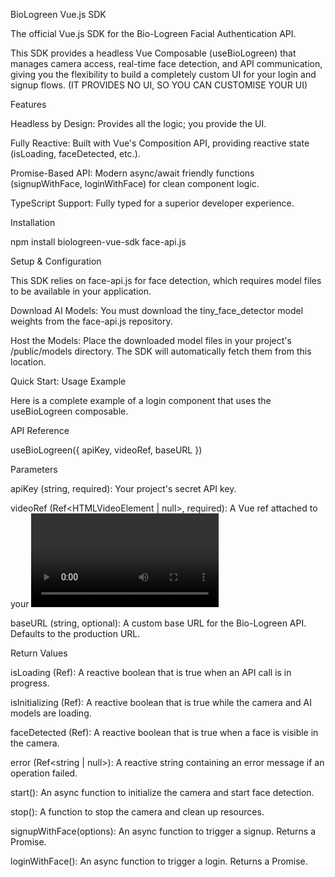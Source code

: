 BioLogreen Vue.js SDK

The official Vue.js SDK for the Bio-Logreen Facial Authentication API.

This SDK provides a headless Vue Composable (useBioLogreen) that manages camera access, real-time face detection, and API communication, giving you the flexibility to build a completely custom UI for your login and signup flows. (IT PROVIDES NO UI, SO YOU CAN CUSTOMISE YOUR UI)

Features

Headless by Design: Provides all the logic; you provide the UI.

Fully Reactive: Built with Vue's Composition API, providing reactive state (isLoading, faceDetected, etc.).

Promise-Based API: Modern async/await friendly functions (signupWithFace, loginWithFace) for clean component logic.

TypeScript Support: Fully typed for a superior developer experience.

Installation

npm install biologreen-vue-sdk face-api.js


Setup & Configuration

This SDK relies on face-api.js for face detection, which requires model files to be available in your application.

Download AI Models: You must download the tiny_face_detector model weights from the face-api.js repository.

Host the Models: Place the downloaded model files in your project's /public/models directory. The SDK will automatically fetch them from this location.

Quick Start: Usage Example

Here is a complete example of a login component that uses the useBioLogreen composable.

<script setup lang="ts">
import { ref, onMounted } from 'vue';
import { useBioLogreen } from 'biologreen-vue-sdk';

// A ref to hold the video element from the template
const videoElement = ref<HTMLVideoElement | null>(null);

const {
  isLoading,
  isInitializing,
  faceDetected,
  error,
  start,
  loginWithFace,
  signupWithFace,
} = useBioLogreen({
  apiKey: 'YOUR_PROJECT_API_KEY',
  videoRef: videoElement,
  baseURL: 'http://localhost:8000/v1' // Optional: for local testing
});

// Start the camera when the component is mounted
onMounted(() => {
  start();
});

const handleSignup = async () => {
  try {
    const response = await signupWithFace();
    alert(`Signup Success! User ID: ${response.user_id}`);
  } catch (err: any) {
    alert(`Signup Failed: ${err.message}`);
  }
};
</script>

<template>
  <div>
    <h1>Bio-Logreen Authentication</h1>
    <div v-if="isInitializing">Initializing Camera and AI Models...</div>
    <div style="position: relative; width: 640px;">
      <video ref="videoElement" autoplay muted playsinline></video>
      <div v-if="isLoading" style="position: absolute; top: 0; left: 0; right: 0; bottom: 0; background: rgba(0,0,0,0.5); color: white; display: flex; align-items: center; justify-content: center;">
        Processing...
      </div>
    </div>
    <div v-if="!isInitializing">
      <p>Face Detected: {{ faceDetected ? 'Yes' : 'No' }}</p>
      <button @click="handleSignup" :disabled="isLoading">Sign Up</button>
    </div>
    <div v-if="error" style="color: red;">
      <p>Error: {{ error }}</p>
    </div>
  </div>
</template>


API Reference

useBioLogreen({ apiKey, videoRef, baseURL })

Parameters

apiKey (string, required): Your project's secret API key.

videoRef (Ref<HTMLVideoElement | null>, required): A Vue ref attached to your <video> element.

baseURL (string, optional): A custom base URL for the Bio-Logreen API. Defaults to the production URL.

Return Values

isLoading (Ref<boolean>): A reactive boolean that is true when an API call is in progress.

isInitializing (Ref<boolean>): A reactive boolean that is true while the camera and AI models are loading.

faceDetected (Ref<boolean>): A reactive boolean that is true when a face is visible in the camera.

error (Ref<string | null>): A reactive string containing an error message if an operation failed.

start(): An async function to initialize the camera and start face detection.

stop(): A function to stop the camera and clean up resources.

signupWithFace(options): An async function to trigger a signup. Returns a Promise.

loginWithFace(): An async function to trigger a login. Returns a Promise.

<template>
  <div class="camera-container">
    <!-- 5. Attach the ref to a video element and build your custom UI -->
    <video ref="videoElement" autoplay muted playsinline class="video-feed"></video>
    
    <!-- This is your custom UI. An overlay that turns green when a face is detected -->
    <div class="overlay" :class="{ detected: faceDetected }"></div>

    <!-- Show loading states and errors from the composable -->
    <div v-if="isLoading" class="spinner">Processing...</div>
    <div v-if="error" class="error-message">{{ error }}</div>

    <button @click="handleLogin" :disabled="isLoading" class="action-button">
      Login with Face
    </button>

Contributing
Suggestions and contributions are welcome. Please open an issue or a pull request on the GitHub repository to suggest changes.

License
This SDK is licensed under the MIT License with The Commons Clause. See the LICENSE file for more details.

